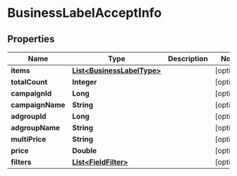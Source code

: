 

# BusinessLabelAcceptInfo


## Properties

Name | Type | Description | Notes
------------ | ------------- | ------------- | -------------
**items** | [**List&lt;BusinessLabelType&gt;**](BusinessLabelType.md) |  |  [optional]
**totalCount** | **Integer** |  |  [optional]
**campaignId** | **Long** |  |  [optional]
**campaignName** | **String** |  |  [optional]
**adgroupId** | **Long** |  |  [optional]
**adgroupName** | **String** |  |  [optional]
**multiPrice** | **String** |  |  [optional]
**price** | **Double** |  |  [optional]
**filters** | [**List&lt;FieldFilter&gt;**](FieldFilter.md) |  |  [optional]




